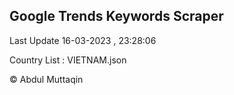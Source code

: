 

## Google Trends Keywords Scraper 
 
Last Update 16-03-2023 , 23:28:06

Country List :
VIETNAM.json



© Abdul Muttaqin 
